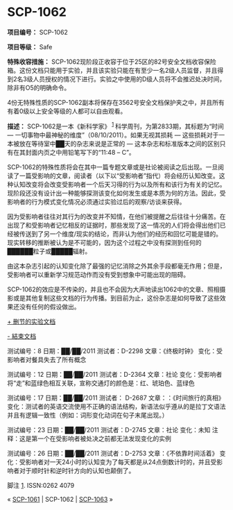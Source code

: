 # SCP-1062
                        


**项目编号：** SCP-1062

**项目等级：** Safe

**特殊收容措施：** SCP-1062现阶段正收容于位于25区的82号安全文档收容保险箱。这份文档只能用于实验，并且该实验只能在有至少一名2级人员监督，并且得到2名3级人员授权的情况下进行。实验之中使用的D级人员将不会推迟处决时间，除非有O5的明确命令。

4份无特殊性质的SCP-1062副本将保存在3562号安全文档保护夹之中，并且所有有着0级以上安全等级的人都可以自由观看。

**描述：** SCP-1062是一本《新科学家》<sup class='footnoteref'>
 <a shape='rect' class='footnoteref' id='footnoteref-1' href='javascript:;' onclick='WIKIDOT.page.utils.scrollToReference(&apos;footnote-1&apos;)'>1</a>
</sup>科学周刊，为第2833期，其标题为“时间 — 一切事物中最神秘的维度”（08/10/2011）。如果无视其损耗 — 这些损耗对于一本被放在等待室中██天的杂志来说是正常的 — 这本杂志和标准版本之间的区别只有在其封面内页之中用铅笔写下的“11:48 – C”。

SCP-1062的特殊性质将会在其中一篇专题文章或是社论被阅读之后出现。一旦阅读了一篇受影响的文章，阅读者（以下以“受影响者”指代）将会经历认知改变。这种认知改变将会改变受影响者一个后天习得的行为以及所有和该行为有关的记忆。现阶段还没有设计出一种能够探测该变化如何发生或是本质为何的方法。因此，受影响者的行为模式变化情况必须通过实验过后的观察/访谈来获得。

因为受影响者往往对其行为的改变并不知情，在他们被提醒之后往往十分痛苦。在出现了和受影响者记忆相反的证据时，那些发现了这一情况的人们将会得出他们已经被传送到了另一个维度/现实的结论，而非认为他们的经历和回忆可能是错的。现实转移的推断被认为是不可能的，因为这个过程之中没有探测到任何的██████粒子或█████辐射。

由这本杂志引起的认知变化除了最强的记忆消除之外其余手段都毫无作用；但是，受影响者可以重新学习规范动作而没有受到想象中可能出现的阻碍。

SCP-1062的效应是不传染的，并且也不会因为大声地读出1062中的文章、照相摄影或是其他复制这些文档的行为传播。到目前为止，这份杂志是如何导致了这些效果还没有任何的假设做出。


<a shape='rect' class='collapsible-block-link' href='javascript:;'>+&#160;&#21024;&#33410;&#30340;&#23454;&#39564;&#25991;&#26723;</a>

<a shape='rect' class='collapsible-block-link' href='javascript:;'>-&#160;&#32080;&#26463;&#25991;&#26723;</a>

测试编号：8
日期：██/██/2011
测试者：D-2298
文章：《终极时钟》
变化：受影响者对餐具失去了所有概念

测试编号：12
日期：██/██/2011
测试者：D-2364
文章：社论
变化：受影响者将“走”和蓝绿色相互关联，宣称交通灯的颜色是：红、琥珀色、蓝绿色

测试编号：17
日期：██/██/2011
测试者： D-2687
文章：：《时间旅行的真相》
变化：测试者的英语交流使用不正确的语法结构，新语法似乎遵从的是拉丁文语法并且有逻辑一致性（例如：词形变化动词在句子末尾出现。）

测试编号：23
日期：██/██/2011
测试者：D-2745
文章：社论
变化：未知
注释：这是第一个在受影响者被处决之前都无法发现变化的实例

测试编号：26
日期：██/██/2011
测试者：D-2753
文章：《不依靠时间活着》
变化：受影响者对一天24小时的认知变为了每天都是从24点倒数计时的，并且受影响者对于顺时针和逆时针方向的认知也颠倒了。





脚注
<a shape='rect' href='javascript:;' onclick='WIKIDOT.page.utils.scrollToReference(&apos;footnoteref-1&apos;)'>1</a>. ISSN:0262 4079



« [SCP-1061](/scp-1061) | SCP-1062 | [SCP-1063](/scp-1063) »





                    